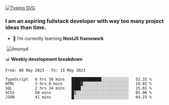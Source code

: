 [![Typing SVG](https://readme-typing-svg.herokuapp.com?color=%23e07a5f&size=40&center=false&vCenter=true&multiline=true&width=900&height=70&lines=Hi%2C+my+name+is+Oleg)](https://git.io/typing-svg)

<h3>
  I am an aspiring fullstack developer with way too many project ideas than time.</h3>

- 🌱 I’m currently learning **NestJS framework**

<p align="left">
</p>






<p>&nbsp;<img align="center" src="https://github-readme-stats.vercel.app/api?username=ilmonyd&show_icons=true&theme=calm&locale=en" alt="ilmonyd" /></p>


📊 **Weekly development breakdown**
<!--START_SECTION:waka-->

```text
From: 08 May 2023 - To: 15 May 2023

TypeScript   8 hrs 38 mins   █████████████░░░░░░░░░░░░   52.33 %
HTML         3 hrs 8 mins    ████▓░░░░░░░░░░░░░░░░░░░░   19.02 %
SQL          2 hrs 34 mins   ████░░░░░░░░░░░░░░░░░░░░░   15.65 %
SCSS         50 mins         █▒░░░░░░░░░░░░░░░░░░░░░░░   05.06 %
JSON         41 mins         █░░░░░░░░░░░░░░░░░░░░░░░░   04.23 %
```

<!--END_SECTION:waka-->
